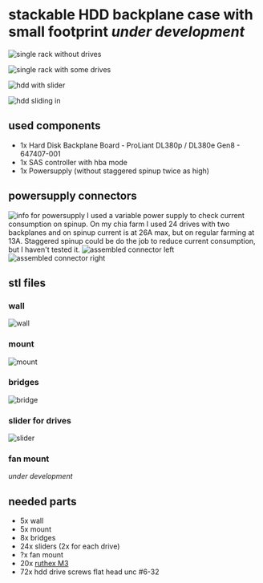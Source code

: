 # stackable HDD backplane case with small footprint *under development*

![single rack without drives](/assets/images/single-rack-without.png)

![single rack with some drives](/assets/images/single-rack-with.png)

![hdd with slider](/assets/images/hdd-with-slider.png)

![hdd sliding in](/assets/images/hdd-sliding-in.png)

## used components
- 1x Hard Disk Backplane Board - ProLiant DL380p / DL380e Gen8 - 647407-001
- 1x SAS controller with hba mode
- 1x Powersupply (without staggered spinup twice as high)

## powersupply connectors
![info for powersupply](/assets/images/powersupply.png)
I used a variable power supply to check current consumption on spinup.
On my chia farm I used 24 drives with two backplanes and on spinup current is at 26A max, but on regular farming at 13A.
Staggered spinup could be do the job to reduce current consumption, but I haven't tested it.
![assembled connector left](/assets/images/power-connector-left.png)
![assembled connector right](/assets/images/power-connector-right.png)

## stl files

### wall
![wall](/assets/stl/v0.0/wall-0.0.1.png)

### mount
![mount](/assets/stl/v0.0/mount-v0.0.1.png)

### bridges
![bridge](/assets/stl/v0.0/bridge-v0.0.1.png)

### slider for drives
![slider](/assets/stl/v0.0/slider-v0.0.1.png)

### fan mount
*under development*

## needed parts
- 5x wall
- 5x mount
- 8x bridges
- 24x sliders (2x for each drive)
- ?x fan mount
- 20x [ruthex M3](https://www.ruthex.de/collections/gewindeeinsatze/products/ruthex-gewindeeinsatz-m3-100-stuck-rx-m3x5-7-messing-gewindebuchsen)
- 72x hdd drive screws flat head unc #6-32
